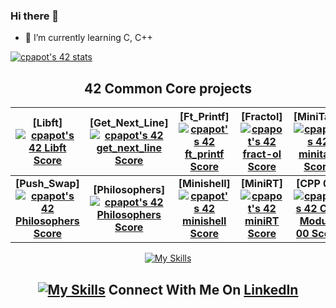 ### Hi there 👋

- 🌱 I’m currently learning C, C++

[![cpapot's 42 stats](https://badge42.vercel.app/api/v2/clkwux3rg010808mmosps1ipv/stats?cursusId=21&coalitionId=304)](https://github.com/JaeSeoKim/badge42)


<h2 align="center">42 Common Core projects</h2>
<div align="center">
  
| **[Libft][![cpapot's 42 Libft Score](https://badge42.vercel.app/api/v2/clkwux3rg010808mmosps1ipv/project/2869336)](https://github.com/JaeSeoKim/badge42)** | **[Get_Next_Line][![cpapot's 42 get_next_line Score](https://badge42.vercel.app/api/v2/clkwux3rg010808mmosps1ipv/project/2881505)](https://github.com/JaeSeoKim/badge42)** | **[Ft_Printf][![cpapot's 42 ft_printf Score](https://badge42.vercel.app/api/v2/clkwux3rg010808mmosps1ipv/project/2888081)](https://github.com/JaeSeoKim/badge42)** | **[Fractol][![cpapot's 42 fract-ol Score](https://badge42.vercel.app/api/v2/clkwux3rg010808mmosps1ipv/project/2911297)](https://github.com/JaeSeoKim/badge42)** | **[MiniTalk][![cpapot's 42 minitalk Score](https://badge42.vercel.app/api/v2/clkwux3rg010808mmosps1ipv/project/2914440)](https://github.com/JaeSeoKim/badge42)** |
| :---: | :---: | :---: | :---: | :---: |
| **[Push_Swap][![cpapot's 42 Philosophers Score](https://badge42.vercel.app/api/v2/clkwux3rg010808mmosps1ipv/project/2941021)](https://github.com/JaeSeoKim/badge42)** | **[Philosophers][![cpapot's 42 Philosophers Score](https://badge42.vercel.app/api/v2/clkwux3rg010808mmosps1ipv/project/2941021)](https://github.com/JaeSeoKim/badge42)** | **[Minishell][![cpapot's 42 minishell Score](https://badge42.vercel.app/api/v2/clkwux3rg010808mmosps1ipv/project/3104620)](https://github.com/JaeSeoKim/badge42)** | **[MiniRT][![cpapot's 42 miniRT Score](https://badge42.vercel.app/api/v2/clkwux3rg010808mmosps1ipv/project/3218258)](https://github.com/JaeSeoKim/badge42)** | **[CPP 00][![cpapot's 42 CPP Module 00 Score](https://badge42.vercel.app/api/v2/clkwux3rg010808mmosps1ipv/project/3218263)](https://github.com/JaeSeoKim/badge42)** |

[![My Skills](https://skillicons.dev/icons?i=html,css,vscode,vim,py,c,cpp,arduino,java)](https://skillicons.dev)

## [![My Skills](https://skillicons.dev/icons?i=linkedin)](https://www.linkedin.com/in/corentin-papot-b30462264/) Connect With Me On [LinkedIn](https://www.linkedin.com/in/corentin-papot-b30462264/)
